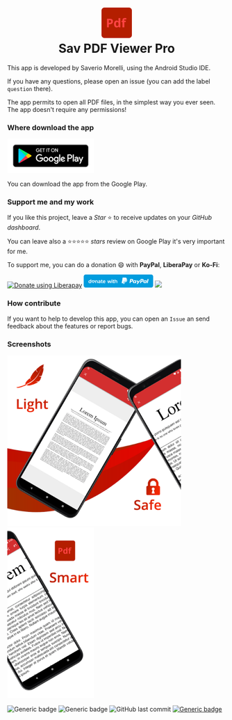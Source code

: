 <h1 align="center">
    <br>
    <img width="70" src="images/icon.png" alt="CV Project icon" />
    <br>
    Sav PDF Viewer Pro
    <br>
</h1>

This app is developed by Saverio Morelli, using the Android Studio IDE.

If you have any questions, please open an issue (you can add the label `question` there).

The app permits to open all PDF files, in the simplest way you ever seen. The app doesn't require any permissions!

### Where download the app

[<img src="images/googlePlayBadge.png" width="200px"></img>](https://bit.ly/372k26g)

You can download the app from the Google Play.

### Support me and my work

If you like this project, leave a *Star* ⭐ to receive updates on your *GitHub dashboard*.

You can leave also a ⭐⭐⭐⭐⭐ *stars* review on Google Play it's very important for me.

To support me, you can do a donation :smile: with **PayPal**, **LiberaPay** or **Ko-Fi**:

<a href="https://liberapay.com/Sav22999/donate"><img alt="Donate using Liberapay" src="https://liberapay.com/assets/widgets/donate.svg"></a> [<img src="images/paypal.svg" width="160px"></img>](https://paypal.me/pools/c/8yl6auiU6e) [<img src="https://cdn.ko-fi.com/cdn/kofi1.png?v=2" width="120px"></img>](https://ko-fi.com/R5R31UQ8G)

### How contribute

If you want to help to develop this app, you can open an `Issue` an send feedback about the features or report bugs.

### Screenshots

<img src="images/screenshots/1.png" width="200px"></img><img src="images/screenshots/2.png" width="200px"></img><img src="images/screenshots/3.png" width="200px"></img>


![Generic badge](https://img.shields.io/badge/built%20in-Android%20Studio-green.svg) ![Generic badge](https://img.shields.io/badge/developed%20in-Kotlin-blue.svg) ![GitHub last commit](https://img.shields.io/github/last-commit/Sav22999/sav-pdf-viewer-pro) [![Generic badge](https://img.shields.io/badge/developed%20by-Sav22999-lightgrey.svg)](https://saveriomorelli.com)